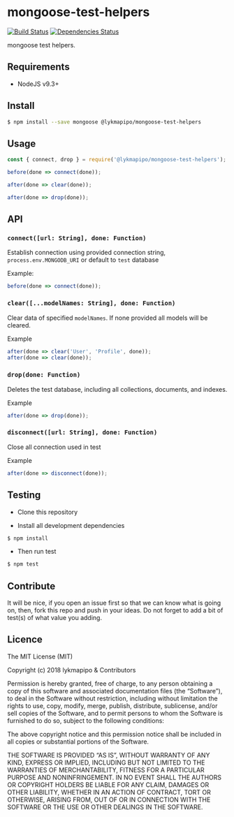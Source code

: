 # mongoose-test-helpers

[![Build Status](https://travis-ci.org/lykmapipo/mongoose-test-helpers.svg?branch=master)](https://travis-ci.org/lykmapipo/mongoose-test-helpers)
[![Dependencies Status](https://david-dm.org/lykmapipo/mongoose-test-helpers/status.svg)](https://david-dm.org/lykmapipo/mongoose-test-helpers)

mongoose test helpers.

## Requirements

- NodeJS v9.3+

## Install
```sh
$ npm install --save mongoose @lykmapipo/mongoose-test-helpers
```

## Usage

```javascript
const { connect, drop } = require('@lykmapipo/mongoose-test-helpers');

before(done => connect(done));

after(done => clear(done));

after(done => drop(done));
```

## API

### `connect([url: String], done: Function)`
Establish connection using provided connection string, `process.env.MONGODB_URI` or 
default to `test` database

Example:
```js
before(done => connect(done));
```

### `clear([...modelNames: String], done: Function)`
Clear data of specified `modelNames`. If none provided all models will be cleared.

Example
```js
after(done => clear('User', 'Profile', done));
after(done => clear(done));
```

### `drop(done: Function)`
Deletes the test database, including all collections, documents, and indexes.

Example
```js
after(done => drop(done));
```

### `disconnect([url: String], done: Function)`
Close all connection used in test

Example
```js
after(done => disconnect(done));
```

## Testing
* Clone this repository

* Install all development dependencies
```sh
$ npm install
```
* Then run test
```sh
$ npm test
```

## Contribute
It will be nice, if you open an issue first so that we can know what is going on, then, fork this repo and push in your ideas. Do not forget to add a bit of test(s) of what value you adding.

## Licence
The MIT License (MIT)

Copyright (c) 2018 lykmapipo & Contributors

Permission is hereby granted, free of charge, to any person obtaining a copy of this software and associated documentation files (the “Software”), to deal in the Software without restriction, including without limitation the rights to use, copy, modify, merge, publish, distribute, sublicense, and/or sell copies of the Software, and to permit persons to whom the Software is furnished to do so, subject to the following conditions:

The above copyright notice and this permission notice shall be included in all copies or substantial portions of the Software.

THE SOFTWARE IS PROVIDED “AS IS”, WITHOUT WARRANTY OF ANY KIND, EXPRESS OR IMPLIED, INCLUDING BUT NOT LIMITED TO THE WARRANTIES OF MERCHANTABILITY, FITNESS FOR A PARTICULAR PURPOSE AND NONINFRINGEMENT. IN NO EVENT SHALL THE AUTHORS OR COPYRIGHT HOLDERS BE LIABLE FOR ANY CLAIM, DAMAGES OR OTHER LIABILITY, WHETHER IN AN ACTION OF CONTRACT, TORT OR OTHERWISE, ARISING FROM, OUT OF OR IN CONNECTION WITH THE SOFTWARE OR THE USE OR OTHER DEALINGS IN THE SOFTWARE. 